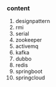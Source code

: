 ### content
1. designpattern
2. rmi
3. serial
4. zookeeper
5. activemq
6. kafka
7. dubbo
8. redis
9. springboot
10. springcloud
